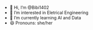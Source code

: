 - 👋 Hi, I’m @Bibi1402
- 👀 I’m interested in Eletrical Engineering 
- 🌱 I’m currently learning AI and Data
- 😄 Pronouns: she/her
<!---
Bibi1402/Bibi1402 is a ✨ special ✨ repository because its `README.md` (this file) appears on your GitHub profile.
You can click the Preview link to take a look at your changes.
--->
